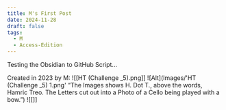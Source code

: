 ```yaml
---
title: M's First Post
date: 2024-11-28
draft: false
tags:
  - M
  - Access-Edition
---
```


Testing the Obsidian to GitHub Script...

Created in 2023 by M:
![[HT (Challenge _5).png]]
![Alt](Images/'HT (Challenge _5) 1.png' “The Images shows H. Dot T., above the words, Hamric Treo. The Letters cut out into a Photo of a Cello being played with a bow.”)
![[]]
